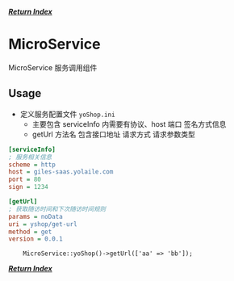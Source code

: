 ***[Return Index](../../README.md)***

MicroService
=====================
MicroService 服务调用组件

## Usage
- 定义服务配置文件  `yoShop.ini`
  - 主要包含 serviceInfo 内需要有协议、host 端口 签名方式信息
  - getUrl 方法名 包含接口地址 请求方式  请求参数类型
```ini
[serviceInfo]
; 服务相关信息
scheme = http
host = giles-saas.yolaile.com
port = 80
sign = 1234

[getUrl]
; 获取随访时间和下次随访时间规则
params = noData
uri = yshop/get-url
method = get
version = 0.0.1
```

```
    MicroService::yoShop()->getUrl(['aa' => 'bb']);
```

***[Return Index](../../README.md)***